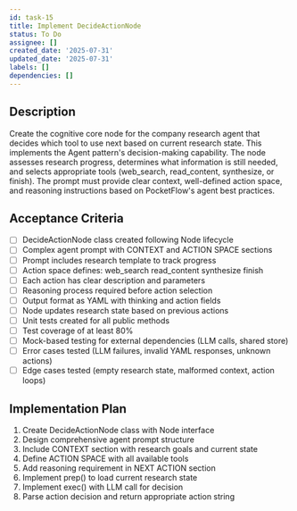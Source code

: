 ```yaml
---
id: task-15
title: Implement DecideActionNode
status: To Do
assignee: []
created_date: '2025-07-31'
updated_date: '2025-07-31'
labels: []
dependencies: []
---
```


## Description

Create the cognitive core node for the company research agent that decides which tool to use next based on current research state. This implements the Agent pattern's decision-making capability. The node assesses research progress, determines what information is still needed, and selects appropriate tools (web_search, read_content, synthesize, or finish). The prompt must provide clear context, well-defined action space, and reasoning instructions based on PocketFlow's agent best practices.

## Acceptance Criteria

- [ ] DecideActionNode class created following Node lifecycle
- [ ] Complex agent prompt with CONTEXT and ACTION SPACE sections
- [ ] Prompt includes research template to track progress
- [ ] Action space defines: web_search read_content synthesize finish
- [ ] Each action has clear description and parameters
- [ ] Reasoning process required before action selection
- [ ] Output format as YAML with thinking and action fields
- [ ] Node updates research state based on previous actions
- [ ] Unit tests created for all public methods
- [ ] Test coverage of at least 80%
- [ ] Mock-based testing for external dependencies (LLM calls, shared store)
- [ ] Error cases tested (LLM failures, invalid YAML responses, unknown actions)
- [ ] Edge cases tested (empty research state, malformed context, action loops)

## Implementation Plan

1. Create DecideActionNode class with Node interface
2. Design comprehensive agent prompt structure
3. Include CONTEXT section with research goals and current state
4. Define ACTION SPACE with all available tools
5. Add reasoning requirement in NEXT ACTION section
6. Implement prep() to load current research state
7. Implement exec() with LLM call for decision
8. Parse action decision and return appropriate action string
